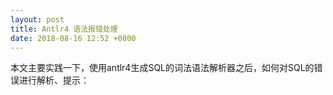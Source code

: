 ```yaml
---
layout: post
title: Antlr4 语法报错处理
date: 2018-08-16 12:52 +0800
---
```


本文主要实践一下，使用antlr4生成SQL的词法语法解析器之后，如何对SQL的错误进行解析、提示：
